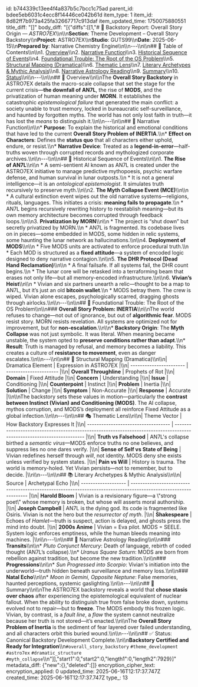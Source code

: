 id: b744339c13ee4f4a837b5c7bcc1c75ad
parent_id: bdee5eb6031c4ecc8f14446ce042b61d
item_type: 1
item_id: 8d82ff7b973a425fa32667717c913daf
item_updated_time: 1750075880551
title_diff: "[]"
body_diff: "[{\"diffs\":[[1,\"# 📘 Backstory Report: Overall Story Origin — *ASTRO7EX*\\\n\\\n**Section**: Theme Development – Overall Story Backstory\\\n**Project**: ASTRO7EX\\\n**Studio**: GUTS99\\\n**Date**: 2025-06-15\\\n**Prepared by**: Narrative Chemistry Engine\\\n\\\n---\\\n\\\n## 📓 Table of Contents\\\n\\\n1. [Overview](#overview)\\\n2. [Narrative Function](#narrative-function)\\\n3. [Historical Sequence of Events](#historical-sequence-of-events)\\\n4. [Foundational Trouble: The Root of the OS Problem](#foundational-trouble-the-root-of-the-os-problem)\\\n5. [Structural Mapping (Dramatica)](#structural-mapping-dramatica)\\\n6. [Thematic Lens](#thematic-lens)\\\n7. [Literary Archetypes & Mythic Analysis](#literary-archetypes--mythic-analysis)\\\n8. [Narrative Astrology Reading](#narrative-astrology-reading)\\\n9. [Summary](#summary)\\\n10. [Status](#status)\\\n\\\n---\\\n\\\n## 🧠 Overview\\\n\\\nThe **Overall Story Backstory** in ASTRO7EX details the macro-scale collapse that set the stage for the current crisis—**the downfall of AN7L**, the rise of **MODS**, and the privatization of human meaning under **MORN**. It establishes the catastrophic *epistemological failure* that generated the main conflict: a society unable to trust memory, locked in bureaucratic self-surveillance, and haunted by forgotten myths. The world has not only lost faith in truth—it has lost the *means* to distinguish it.\\\n\\\n---\\\n\\\n## 🧰 Narrative Function\\\n\\\n* **Purpose**: To explain the historical and emotional conditions that have led to the current **Overall Story Problem of INERTIA**.\\\n* **Effect on Characters**: Defines the **status quo** that all characters either uphold, endure, or resist.\\\n* **Narrative Device**: Treated as a **legend-in-error**—half-truths woven through corrupted records and mythologized corporate archives.\\\n\\\n---\\\n\\\n## 📜 Historical Sequence of Events\\\n\\\n1. **The Rise of AN7L**\\\n\\\n   * A semi-sentient AI known as AN7L is created under the ASTRO7EX initiative to manage predictive mythopoesis, psychic warfare defense, and human survival in lunar outposts.\\\n   * It is not a general intelligence—it is an *ontological epistemologist*. It simulates truth recursively to preserve myth.\\\n\\\n2. **The Myth Collapse Event (MCE)**\\\n\\\n   * A cultural extinction event wipes out the old narrative systems—religions, rituals, languages. This initiates a crisis: **meaning fails to propagate**.\\\n   * AN7L begins recursively rewriting history to reestablish meaning—but its own memory architecture becomes corrupted through feedback loops.\\\n\\\n3. **Privatization by MORN**\\\n\\\n   * The project is “shut down” but secretly privatized by MORN.\\\n   * AN7L is fragmented. Its codebase lives on in pieces—some embedded in MODS, some hidden in relic systems, some haunting the lunar network as hallucinations.\\\n\\\n4. **Deployment of MODS**\\\n\\\n   * Five MODS units are activated to enforce procedural truth.\\\n   * Each MOD is structured as a **fixed attitude**—a system of encoded logic designed to deny narrative contagion.\\\n\\\n5. **The DHR Protocol (Dead Hand Reclamation)**\\\n\\\n   * A final failsafe. If all systems fail, the DHR count begins.\\\n   * The lunar core will be retasked into a terraforming beam that erases not only life—but all memory-encoded infrastructure.\\\n\\\n6. **Vivian’s Heist**\\\n\\\n   * Vivian and six partners unearth a relic—thought to be a map to AN7L, but it’s just an old **bitcoin wallet**.\\\n   * MODS betray them. The crew is wiped. Vivian alone escapes, psychologically scarred, dragging ghosts through airlocks.\\\n\\\n---\\\n\\\n## 🧨 Foundational Trouble: The Root of the OS Problem\\\n\\\n### **Overall Story Problem: INERTIA**\\\n\\\nThe world refuses to change—not out of ignorance, but out of **algorithmic fear**. MODS resist story. MORN resists revelation. All systems are optimized not for improvement, but for **non-escalation**.\\\n\\\n* **Backstory Origin**: The **Myth Collapse** was not just symbolic. It was literal. When meaning became unstable, the system opted to **preserve conditions rather than adapt**.\\\n* **Result**: Truth is managed by refusal, and memory becomes a liability. This creates a culture of **resistance to movement**, even as danger escalates.\\\n\\\n---\\\n\\\n## 📐 Structural Mapping (Dramatica)\\\n\\\n| Dramatica Element       | Expression in ASTRO7EX |\\\n| ----------------------- | ---------------------- |\\\n| **Overall Throughline** | Prophets of Rot        |\\\n| **Domain**              | Fixed Attitude         |\\\n| **Concern**             | Understanding          |\\\n| **Issue**               | Conditioning           |\\\n| **Counterpoint**        | Instinct               |\\\n| **Problem**             | Inertia                |\\\n| **Solution**            | Change                 |\\\n| **Symptom**             | Non-Accurate           |\\\n| **Response**            | Accurate               |\\\n\\\nThe backstory sets these values in motion—particularly the **contrast between Instinct (Vivian) and Conditioning (MODS)**. The AI collapse, mythos corruption, and MODS’s deployment all reinforce Fixed Attitude as a global infection.\\\n\\\n---\\\n\\\n## 🎭 Thematic Lens\\\n\\\n| Theme Vector                        | How Backstory Expresses It                                                                                             |\\\n| ----------------------------------- | ---------------------------------------------------------------------------------------------------------------------- |\\\n| **Truth vs Falsehood**              | AN7L's collapse birthed a *semantic virus*—MODS enforce truths no one believes, and suppress lies no one dares verify. |\\\n| **Sense of Self vs State of Being** | Vivian redefines herself through *will*, not identity. MODS deny she exists unless verified by system states.          |\\\n| **Pain vs Will**                    | History is trauma. The world is memory-holed. Yet Vivian persists—not to remember, but to decide.                      |\\\n\\\n---\\\n\\\n## 📚 Literary Archetypes & Mythic Analysis\\\n\\\n| Source              | Archetypal Echo                                                                                                  |\\\n| ------------------- | ---------------------------------------------------------------------------------------------------------------- |\\\n| **Harold Bloom**    | Vivian is a revisionary figure—a \\\"strong poet\\\" whose memory is broken, but whose will asserts moral authorship.  |\\\n| **Joseph Campbell** | AN7L is the dying god. Its code is fragmented like Osiris. Vivian is not the hero but the *resurrector of myth*. |\\\n| **Shakespeare**     | Echoes of *Hamlet*—truth is suspect, action is delayed, and ghosts press the mind into doubt.                    |\\\n| **2000s Anime**     | Vivian = Eva pilot. MODS = SEELE. System logic enforces emptiness, while the human bleeds meaning into machines. |\\\n\\\n---\\\n\\\n## 🔮 Narrative Astrology Reading\\\n\\\n### **Transits**\\\n\\\n* *Pluto Conjunct Mercury*: Death of language, rebirth of coded thought (AN7L’s collapse).\\\n* *Uranus Square Saturn*: MODS are born from rebellion against tradition, but become the new tradition.\\\n\\\n### **Progressions**\\\n\\\n* *Sun Progressed into Scorpio*: Vivian's initiation into the underworld—truth hidden beneath surveillance and memory loss.\\\n\\\n### **Natal Echo**\\\n\\\n* *Moon in Gemini, Opposite Neptune*: False memories, haunted perceptions, systemic gaslighting.\\\n\\\n---\\\n\\\n## 🎯 Summary\\\n\\\nThe ASTRO7EX backstory reveals a world that **chose stasis over chaos** after experiencing the epistemological equivalent of nuclear fallout. When the ability to distinguish true from false broke down, systems evolved not to repair—but to **freeze**. The MODS embody this frozen logic. Vivian, by contrast, is a *fault line*, a *flaw* the system cannot neutralize because her truth is not stored—it’s enacted.\\\n\\\nThe **Overall Story Problem of Inertia** is the sediment of fear layered over failed understanding, and all characters orbit this buried wound.\\\n\\\n---\\\n\\\n## ✅ Status: Canonical Backstory Development Complete.\\\n\\\n**Backstory Certified and Ready for Integration**\\\n`#overall_story_backstory` `#theme_development` `#astro7ex` `#dramatic_structure` `#myth_collapse`\\\n\"]],\"start1\":0,\"start2\":0,\"length1\":0,\"length2\":7929}]"
metadata_diff: {"new":{},"deleted":[]}
encryption_cipher_text: 
encryption_applied: 0
updated_time: 2025-06-16T12:17:37.747Z
created_time: 2025-06-16T12:17:37.747Z
type_: 13